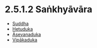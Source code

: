 # 2.5.1.2 Saṅkhyāvāra

* [Suddha](2.5.1.2/Suddha.md)
* [Hetuduka](2.5.1.2/Hetuduka.md)
* [Āsevanaduka](2.5.1.2/Asevanaduka.md)
* [Vipākaduka](2.5.1.2/Vipakaduka.md)
